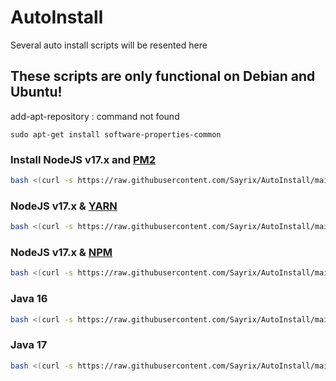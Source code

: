 # AutoInstall
Several auto install scripts will be resented here
## These scripts are only functional on Debian and Ubuntu!

add-apt-repository : command not found

```sudo apt-get install software-properties-common```

### Install NodeJS v17.x and [PM2](https://pm2.io)
```sh
bash <(curl -s https://raw.githubusercontent.com/Sayrix/AutoInstall/main/nodejs17.x-pm2.sh)
```

### NodeJS v17.x & [YARN](https://npmjs.com)
```sh
bash <(curl -s https://raw.githubusercontent.com/Sayrix/AutoInstall/main/nodejs17.x-yarn.sh)
```

### NodeJS v17.x & [NPM](https://npmjs.com)
```sh
bash <(curl -s https://raw.githubusercontent.com/Sayrix/AutoInstall/main/nodejs17.x.sh)
```

### Java 16
```sh
bash <(curl -s https://raw.githubusercontent.com/Sayrix/AutoInstall/main/java16.sh)
```

### Java 17
```sh
bash <(curl -s https://raw.githubusercontent.com/Sayrix/AutoInstall/main/java17.sh)
```
